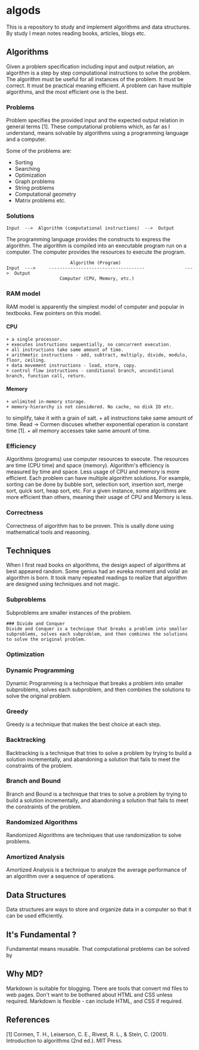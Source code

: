 # algods
This is a repository to study and implement algorithms and data structures. By study I mean notes reading books, articles, blogs etc. 


## Algorithms 
Given a problem specification including input and output relation, an algorithm is a step by step computational instructions to solve the problem. The algorithm must be useful for all instances of the problem. It must be correct. It must be practical meaning efficient. A problem can have multiple algorithms, and the most efficient one is the best. 

### Problems

Problem specifies the provided input and the expected output relation in general terms [1]. These computational problems which, as far as I understand,  means solvable by algorithms using a programming language and a computer. 

Some of the problems are:
- Sorting
- Searching
- Optimization
- Graph problems
- String problems
- Computational geometry
- Matrix problems
etc.

### Solutions

    Input  -->  Algorithm (computational instructions)  -->  Output

The programming language provides the constructs to express the algorithm. The algorithm is compiled into an executable program run on a computer. The computer provides the resources to execute the program. 

                            Algorithm (Program)
    Input  --->     ------------------------------------               --->  Output
                        Computer (CPU, Memory, etc.)

### RAM model
RAM model is apparently the simplest model of computer and popular in textbooks. Few pointers on this model. 
#### CPU
    + a single processor.
    + executes instructions sequentially, no concurrent execution.
    + all instructions take same amount of time.
    + arithmetic instructions - add, subtract, multiply, divide, modulo, floor, ceiling.
    + data movement instructions - load, store, copy.
    + control flow instructions - conditional branch, unconditional branch, function call, return.
    
#### Memory
    + unlimited in-memory storage.
    + memory-hierarchy is not considered. No cache, no disk IO etc.

to simplify, take it with a grain of salt.
    + all instructions take same amount of time. Read -> Cormen discuses whether exponential operation is constant time [1].
    + all memory accesses take same amount of time.


### Efficiency
Algorithms (programs) use computer resources to execute. The resources are time (CPU time) and space (memory). Algorithm's efficiency is measured by time and space. Less usage of CPU  and memory is more efficient. Each problem can have multiple algorithm solutions. For example, sorting can be done by bubble sort, selection sort, insertion sort, merge sort, quick sort, heap sort, etc. For a given instance, some algorithms are more efficient than others, meaning their usage of CPU and Memory is less.

### Correctness
Correctness of algorithm has to be proven. This is usally done using mathematical tools and reasoning.

## Techniques
When I first read books on algorithms, the design aspect of algorithms at best appeared random. Some genius had an eureka moment and voila! an algorithm is born. It took many repeated readings to realize that algorithm are designed using techniques and not magic. 


### Subproblems
Subproblems are smaller instances of the problem.

    ### Divide and Conquer
    Divide and Conquer is a technique that breaks a problem into smaller subproblems, solves each subproblem, and then combines the solutions to solve the original problem.


### Optimization

### Dynamic Programming
Dynamic Programming is a technique that breaks a problem into smaller subproblems, solves each subproblem, and then combines the solutions to solve the original problem.

### Greedy
Greedy is a technique that makes the best choice at each step.

### Backtracking
Backtracking is a technique that tries to solve a problem by trying to build a solution incrementally, and abandoning a solution that fails to meet the constraints of the problem.

### Branch and Bound
Branch and Bound is a technique that tries to solve a problem by trying to build a solution incrementally, and abandoning a solution that fails to meet the constraints of the problem.

### Randomized Algorithms
Randomized Algorithms are techniques that use randomization to solve problems.

### Amortized Analysis
Amortized Analysis is a technique to analyze the average performance of an algorithm over a sequence of operations.
    


## Data Structures 
Data structures are ways to store and organize data in a computer so that it can be used efficiently.


## It's Fundamental ?
Fundamental means reusable. That computational problems can be solved by






## Why MD?
Markdown is suitable for blogging. There are tools that convert md files to web pages.
Don't want to be bothered about HTML and CSS unless required.
Markdown is flexible - can include HTML, and CSS if required.


## References
[1] Cormen, T. H., Leiserson, C. E., Rivest, R. L., & Stein, C. (2001). Introduction to algorithms (2nd ed.). MIT Press.
